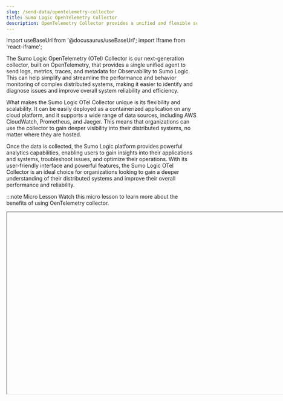 ```yaml
---
slug: /send-data/opentelemetry-collector
title: Sumo Logic OpenTelemetry Collector
description: OpenTelemetry Collector provides a unified and flexible solution for collecting, processing, and exporting telemetry data from multiple sources, including metrics, traces, and logs.
---
```


import useBaseUrl from '@docusaurus/useBaseUrl';
import Iframe from 'react-iframe';

The Sumo Logic OpenTelemetry (OTel) Collector is our next-generation collector, built on OpenTelemetry, that provides a single unified agent to send logs, metrics, traces, and metadata for Observability to Sumo Logic. This can help simplify and streamline the performance and behavior monitoring of complex distributed systems, making it easier to identify and diagnose issues and improve overall system reliability and efficiency.

What makes the Sumo Logic OTel Collector unique is its flexibility and scalability. It can be easily deployed as a containerized application on any cloud platform, and it supports a wide range of data sources, including AWS CloudWatch, Prometheus, and Jaeger. This means that organizations can use the collector to gain deeper visibility into their distributed systems, no matter where they are hosted.

Once the data is collected, the Sumo Logic platform provides powerful analytics capabilities, enabling users to gain insights into their applications and systems, troubleshoot issues, and optimize their operations. With its user-friendly interface and powerful features, the Sumo Logic OTel Collector is an ideal choice for organizations looking to gain a deeper understanding of their distributed systems and improve their overall performance and reliability.

:::note Micro Lesson
Watch this micro lesson to learn more about the benefits of using OenTelemetry collector.

<Iframe url="https://fast.wistia.net/embed/iframe/c39eyz8shl?web_component=true&seo=true&videoFoam=false"
  width="854px"
  height="480px"
  title="Micro Lesson: Benefits of using OpenTelemetry collector"
  id="wistiaVideo"
  className="video-container"
  display="initial"
  position="relative"
  allow="autoplay; fullscreen"
  allowfullscreen
/>

:::

## Guides

In this section, we'll introduce the following concepts:

<div className="box-wrapper" >
  <div className="box smallbox card">
    <div className="container">
      <a href="/docs/send-data/opentelemetry-collector/install-collector"><img src={useBaseUrl('img/send-data/otel-color.svg')} alt="OTel thumbnail icon" width="25"/><h4>Install Collector</h4></a>
      <p>Step-by-step instructions for installing the OpenTelemetry collector on Linux, Windows, macOS, and more.</p>
    </div>
  </div>
    <div className="box smallbox card">
    <div className="container">
      <a href="/docs/send-data/opentelemetry-collector/data-source-configurations">
        <img src={useBaseUrl('img/send-data/otel-color.svg')} alt="OTel thumbnail icon" width="25"/>
        <h4>Data Source and Configurations</h4>
      </a>
      <p>Collect logs, metrics, and tracing data, as well as how to add configurations for the OpenTelemetry collector.</p>
    </div>
  </div>
    <div className="box smallbox card">
    <div className="container">
      <a href="/docs/send-data/opentelemetry-collector/remote-management/">
        <img src={useBaseUrl('img/send-data/otel-color.svg')} alt="OTel thumbnail icon" width="25"/>
        <h4>Remote Management</h4>
      </a>
      <p>Learn about remote management of OpenTelemetry collectors.</p>
    </div>
  </div>
  <div className="box smallbox card">
    <div className="container">
      <a href="/docs/send-data/opentelemetry-collector/view-opentelemetry-collection-page">
        <img src={useBaseUrl('img/send-data/otel-color.svg')} alt="OTel thumbnail icon" width="25"/>
        <h4>View Details About an OpenTelemetry Collector</h4>
      </a>
      <p>Learn how to view details about an OpenTelemetry Collector.</p>
    </div>
  </div>
      <div className="box smallbox card">
    <div className="container">
      <a href="/docs/send-data/opentelemetry-collector/auto-discovery">
        <img src={useBaseUrl('img/send-data/otel-color.svg')} alt="OTel thumbnail icon" width="25"/>
        <h4>Auto Discovery</h4>
      </a>
      <p>Enable Auto Discovery to detect services that are installed on the server on which the collector is running.</p>
    </div>
  </div>
  <div className="box smallbox card">
    <div className="container">
    <a href="/docs/send-data/opentelemetry-collector/performance-benchmarks"><img src={useBaseUrl('img/send-data/otel-color.svg')} alt="OTel thumbnail icon" width="25"/><h4>Performance Benchmarks</h4></a>
    <p>Collect data to establish performance benchmarks.</p>
    </div>
</div>
<div className="box smallbox card">
  <div className="container">
    <a href="/docs/send-data/opentelemetry-collector/data-transformations">
      <img src={useBaseUrl('img/send-data/otel-color.svg')} alt="OTel thumbnail icon" width="25" />
      <h4>String Hashing and Masking</h4>
    </a>
    <p>Perform string hashing and masking operations using the Transform Processor and OTTL in OpenTelemetry.</p>
  </div>
</div>
  <div className="box smallbox card">
    <div className="container">
    <a href="/docs/send-data/opentelemetry-collector/troubleshooting"><img src={useBaseUrl('img/send-data/otel-color.svg')} alt="OTel thumbnail icon" width="25"/><h4>Troubleshooting</h4></a>
    <p>Find solutions to common issues with the OpenTelemetry collector.</p>
    </div>
  </div>
    <div className="box smallbox card">
    <div className="container">
      <a href="/docs/send-data/opentelemetry-collector/sumo-logic-opentelemetry-vs-opentelemetry-upstream-relationship"><img src={useBaseUrl('img/send-data/otel-color.svg')} alt="OTel thumbnail icon" width="25"/><h4>Sumo Logic OTel</h4></a>
      <p>Understand the relationship between the Sumo Logic OpenTelemetry Collector and the OpenTelemetry upstream project.</p>
    </div>
  </div>
  <div className="box smallbox card">
  <div className="container">
  <a href="/docs/send-data/opentelemetry-collector/faq"><img src={useBaseUrl('img/send-data/otel-color.svg')} alt="OTel thumbnail icon" width="25"/><h4>FAQ</h4></a>
    <p>Find answers to frequently asked questions about the OpenTelemetry collector.</p>
    </div>
  </div>
</div>

## Additional resources

* Guide: [The Sumo Logic Guide to OpenTelemetry](https://www.sumologic.com/guides/opentelemetry)
* Blogs: 
   * [Learn how to use the common OpenTelemetry demo application with Sumo Logic](https://www.sumologic.com/blog/common-opentelemetry-demo-application/)
   * [Take control of your OpenTelemetry Collectors with Otel Remote Management](https://www.sumologic.com/blog/otel-remote-management/)
